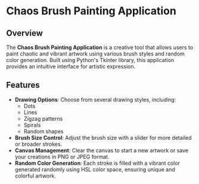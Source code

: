 # Chaos Brush Painting Application

## Overview
The **Chaos Brush Painting Application** is a creative tool that allows users to paint chaotic and vibrant artwork using various brush styles and random color generation. Built using Python's Tkinter library, this application provides an intuitive interface for artistic expression.

## Features
- **Drawing Options**: Choose from several drawing styles, including:
  - Dots
  - Lines
  - Zigzag patterns
  - Spirals
  - Random shapes
- **Brush Size Control**: Adjust the brush size with a slider for more detailed or broader strokes.
- **Canvas Management**: Clear the canvas to start a new artwork or save your creations in PNG or JPEG format.
- **Random Color Generation**: Each stroke is filled with a vibrant color generated randomly using HSL color space, ensuring unique and colorful artwork.
